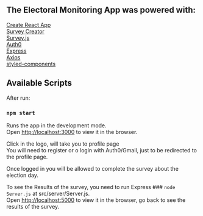 ## The Electoral Monitoring App was powered with:

[Create React App](https://github.com/facebook/create-react-app)<br>
[Survey Creator](https://surveyjs.io/survey/Builder/)<br>
[Survey.js](https://surveyjs.io/Library)<br>
[Auth0](https://auth0.com/)<br>
[Express](https://expressjs.com/)<br>
[Axios](https://github.com/axios/axios)<br>
[styled-components](https://styled-components.com)<br>

## Available Scripts

After run:

### `npm start`

Runs the app in the development mode.<br />
Open [http://localhost:3000](http://localhost:3000) to view it in the browser.

Click in the logo, will take you to profile page<br />
You will need to register or o login with Auth0/Gmail, just to be redirected to the profile page.

Once logged in you will be allowed to complete the survey about the election day.<br />

To see the Results of the survey, you need to run Express ### `node Server.js` at src/server/Server.js.<br />
Open [http://localhost:5000](http://localhost:5000) to view it in the browser, go back to see the results of the survey.




